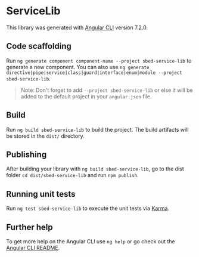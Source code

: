 # ServiceLib

This library was generated with [Angular CLI](https://github.com/angular/angular-cli) version 7.2.0.

## Code scaffolding

Run `ng generate component component-name --project sbed-service-lib` to generate a new component. You can also use `ng generate directive|pipe|service|class|guard|interface|enum|module --project sbed-service-lib`.
> Note: Don't forget to add `--project sbed-service-lib` or else it will be added to the default project in your `angular.json` file. 

## Build

Run `ng build sbed-service-lib` to build the project. The build artifacts will be stored in the `dist/` directory.

## Publishing

After building your library with `ng build sbed-service-lib`, go to the dist folder `cd dist/sbed-service-lib` and run `npm publish`.

## Running unit tests

Run `ng test sbed-service-lib` to execute the unit tests via [Karma](https://karma-runner.github.io).

## Further help

To get more help on the Angular CLI use `ng help` or go check out the [Angular CLI README](https://github.com/angular/angular-cli/blob/master/README.md).
